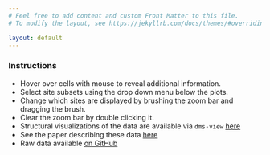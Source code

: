 ```yaml
---
# Feel free to add content and custom Front Matter to this file.
# To modify the layout, see https://jekyllrb.com/docs/themes/#overriding-theme-defaults

layout: default
---
```


### Instructions
- Hover over cells with mouse to reveal additional information.
- Select site subsets using the drop down menu below the plots.
- Change which sites are displayed by brushing the zoom bar and dragging the brush.
- Clear the zoom bar by double clicking it.
- Structural visualizations of the data are available via `dms-view` [here](https://jbloomlab.github.io/SARS-CoV-2-RBD_DMS/structures) 
- See the paper describing these data [here](https://www.biorxiv.org/content/10.1101/2020.06.17.157982v1)
- Raw data available [on GitHub](https://github.com/jbloomlab/SARS-CoV-2-RBD_DMS/blob/master/results/single_mut_effects/single_mut_effects.csv)
